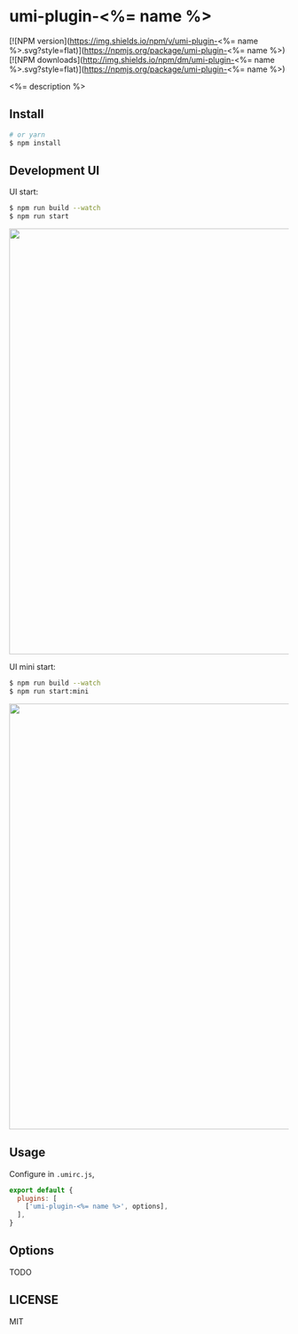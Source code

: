 # umi-plugin-<%= name %>

[![NPM version](https://img.shields.io/npm/v/umi-plugin-<%= name %>.svg?style=flat)](https://npmjs.org/package/umi-plugin-<%= name %>)
[![NPM downloads](http://img.shields.io/npm/dm/umi-plugin-<%= name %>.svg?style=flat)](https://npmjs.org/package/umi-plugin-<%= name %>)

<%= description %>

## Install

```bash
# or yarn
$ npm install
```

## Development UI

UI start:

```bash
$ npm run build --watch
$ npm run start
```

<img src="https://user-images.githubusercontent.com/13595509/67025108-10925980-f138-11e9-8f46-899eef3e098b.png" width="768" />

UI mini start:

```bash
$ npm run build --watch
$ npm run start:mini
```

<img src="https://user-images.githubusercontent.com/13595509/67024897-bbeede80-f137-11e9-9f19-6a3f0ea3f6cd.png" width="768" />

## Usage

Configure in `.umirc.js`,

```js
export default {
  plugins: [
    ['umi-plugin-<%= name %>', options],
  ],
}
```

## Options

TODO

## LICENSE

MIT
